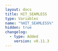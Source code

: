```yaml
---
layout: docs
title: HIT_SEAMLESS
type: Variables
name: "%HIT_SEAMLESS%"
hidden: true
changelog:
  - type: Added
    version: v0.11.3
---
```

